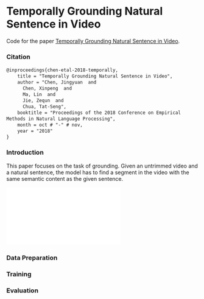 # Temporally Grounding Natural Sentence in Video

Code for the paper [Temporally Grounding Natural Sentence in Video](https://ai.tencent.com/ailab/media/publications/temporally-grounding-natural-ma_lin_(oral).pdf).<br/>

### Citation

```
@inproceedings{chen-etal-2018-temporally,
    title = "Temporally Grounding Natural Sentence in Video",
    author = "Chen, Jingyuan  and
      Chen, Xinpeng  and
      Ma, Lin  and
      Jie, Zequn  and
      Chua, Tat-Seng",
    booktitle = "Proceedings of the 2018 Conference on Empirical Methods in Natural Language Processing",
    month = oct # "-" # nov,
    year = "2018"
}
```
### Introduction

This paper focuses on the task of grounding. Given an untrimmed video and a natural sentence, the model has to find a segment in the video with the same semantic content as the given sentence. 

![task-example](sentence.pdf)





### Data Preparation




### Training




### Evaluation




